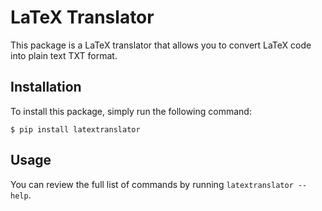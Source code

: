 # LaTeX Translator

This package is a LaTeX translator that allows you to convert LaTeX code into plain text TXT format.

## Installation

To install this package, simply run the following command:

    $ pip install latextranslator

## Usage

You can review the full list of commands by running `latextranslator --help`.
